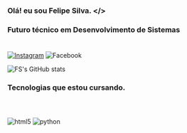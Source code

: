 ### Olá! eu sou Felipe Silva. </>

### Futuro técnico em Desenvolvimento de Sistemas

#

[![Instagram](https://img.shields.io/badge/Instagram-E4405F?style=for-the-badge&logo=instagram&logoColor=white)](https://instagram.com/fellipe_125)
![Facebook](https://img.shields.io/badge/Facebook-1877F2?style=for-the-badge&logo=facebook&logoColor=white)


![FS's GitHub stats](https://github-readme-stats.vercel.app/api?username=fellipe157&show_icons=true&theme=dark)

### Tecnologias que estou cursando.

#

<div style="display: inline_block"><br/>

   <img align="center" alt="html5" src="https://img.shields.io/badge/HTML5-E34F26?style=for-the-badge&logo=html5&logoColor=white" />

   <img align="center" alt="python" src="https://img.shields.io/badge/Python-14354C?style=for-the-badge&logo=python&logoColor=white" />

</div><br/>

